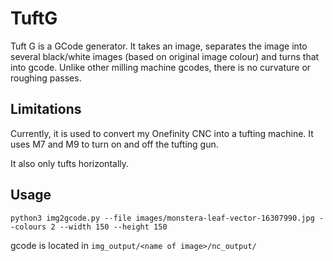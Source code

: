 # TuftG

Tuft G is a GCode generator. It takes an image, separates the image into several black/white images (based on original image colour) and turns that into gcode. Unlike other milling machine gcodes, there is no curvature or roughing passes.

## Limitations

Currently, it is used to convert my Onefinity CNC into a tufting machine. It uses M7 and M9 to turn on and off the tufting gun.

It also only tufts horizontally. 

## Usage

```
python3 img2gcode.py --file images/monstera-leaf-vector-16307990.jpg --colours 2 --width 150 --height 150
```

gcode is located in `img_output/<name of image>/nc_output/`